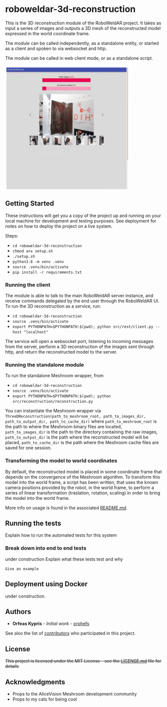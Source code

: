 # roboweldar-3d-reconstruction


This is the 3D reconstruction module of the RoboWeldAR project. It takes as 
input a series of images and outputs a 3D mesh of the reconstructed model 
expressed in the world coordinate frame. 

The module can be called independently, as a standalone entity, or started 
as a client and spoken to via websocket and http.

The module can be called in web client mode, or as a standalone script.

<img src="docs/3d_reconstruction_demo.gif" width="400" height="400" />


## Getting Started

These instructions will get you a copy of the project up and running on your 
local machine for development and testing purposes. See deployment for notes 
on how to deploy the project on a live system.

Steps:
- `cd roboweldar-3d-reconstruction`
- `chmod a+x setup.sh`
- `./setup.sh`
- `python3.6 -m venv .venv`
- `source .venv/bin/activate`
- `pip install -r requirements.txt`

### Running the client

The module is able to talk to the main RoboWeldAR server instance, and 
receive commands delegated by the end user through the RoboWeldAR UI. To
run the 3D reconstruction as a service, run:

- `cd roboweldar-3d-reconstruction`
- `source .venv/bin/activate`
- `export PYTHONPATH=$PYTHONPATH:$(pwd); python src/rest/client.py --host "localhost"`

The service will open a websocket port, listening to incoming messages from
the server, perform a 3D reconstruction of the images sent through http, 
and return the reconstructed model to the server.

### Running the standalone module

To run the standalone Meshroom wrapper, from 

- `cd roboweldar-3d-reconstruction`
- `source .venv/bin/activate`
- `export PYTHONPATH=$PYTHONPATH:$(pwd); python src/reconstruction/reconstruction.py`

You can instantiate the Meshroom wrapper via
    ```    
    ThreeDReconstruction(path_to_meshroom_root, path_to_images_dir, path_to_output_dir, path_to_cache_dir)
    ```
where `path_to_meshroom_root` is the path to where the Meshroom binary files are located,
`path_to_images_dir` is the path to the directory containing the raw images, 
`path_to_output_dir` is the path where the reconstructed model will be placed,
 `path_to_cache_dir` is the path where the Meshroom cache files are saved for one session.


### Transforming the model to world coordinates

By default, the reconstructed model is placed in some coordinate frame that
depends on the convergence of the Meshroom algorithm. To transform this model
into the world frame, a script has been written, that uses the known camera
positions provided by the robot, in the world frame, to perform a series
of linear transformation (traslation, rotation, scaling) in order to bring the 
model into the world frame. 

More info on usage is found in the associated [README.md](/src/postprocessing/README.md).


## Running the tests

Explain how to run the automated tests for this system

### Break down into end to end tests

under construction
Explain what these tests test and why

```
Give an example
```

## Deployment using Docker

under construction.

## Authors

* **Orfeas Kypris** - *Initial work* - [orphefs](https://github.com/orphefs)

See also the list of [contributors](https://github.com/orgs/ikh-innovation/teams/roboweldar) who participated in this project.

## License

~~This project is licensed under the MIT License - see the [LICENSE.md](LICENSE.md) file for details~~

## Acknowledgments

* Props to the AliceVision Meshroom development community
* Props to my cats for being cool

